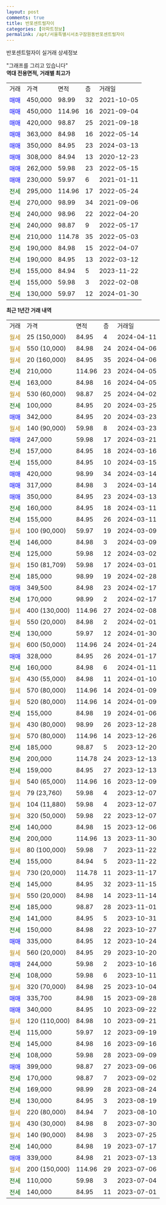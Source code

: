 ```yaml
---
layout: post
comments: true
title: 반포센트럴자이
categories: [아파트정보]
permalink: /apt/서울특별시서초구잠원동반포센트럴자이
---
```


반포센트럴자이 실거래 상세정보

<script type="text/javascript">
  google.charts.load('current', {'packages':['line', 'corechart']});
  google.charts.setOnLoadCallback(drawChart);

  function drawChart() {
    var data = new google.visualization.DataTable();
    data.addColumn('date', '거래일');
    data.addColumn('number', "매매");
    data.addColumn('number', "전세");
    data.addColumn('number', "전매");

    data.addRows([[new Date(Date.parse("2024-04-11")), null, null, null], [new Date(Date.parse("2024-04-06")), null, null, null], [new Date(Date.parse("2024-04-06")), null, null, null], [new Date(Date.parse("2024-04-05")), null, 210000, null], [new Date(Date.parse("2024-04-05")), null, 163000, null], [new Date(Date.parse("2024-04-02")), null, null, null], [new Date(Date.parse("2024-03-25")), null, 100000, null], [new Date(Date.parse("2024-03-23")), 342000, null, null], [new Date(Date.parse("2024-03-23")), null, null, null], [new Date(Date.parse("2024-03-21")), 247000, null, null], [new Date(Date.parse("2024-03-16")), null, 157000, null], [new Date(Date.parse("2024-03-15")), null, 155000, null], [new Date(Date.parse("2024-03-14")), 420000, null, null], [new Date(Date.parse("2024-03-14")), 317000, null, null], [new Date(Date.parse("2024-03-13")), 350000, null, null], [new Date(Date.parse("2024-03-11")), null, 160000, null], [new Date(Date.parse("2024-03-11")), null, 155000, null], [new Date(Date.parse("2024-03-09")), null, null, null], [new Date(Date.parse("2024-03-09")), null, 146000, null], [new Date(Date.parse("2024-03-02")), null, 125000, null], [new Date(Date.parse("2024-03-01")), null, null, null], [new Date(Date.parse("2024-02-28")), null, 185000, null], [new Date(Date.parse("2024-02-17")), 349500, null, null], [new Date(Date.parse("2024-02-17")), null, 170000, null], [new Date(Date.parse("2024-02-08")), null, null, null], [new Date(Date.parse("2024-02-01")), null, null, null], [new Date(Date.parse("2024-01-30")), null, 130000, null], [new Date(Date.parse("2024-01-24")), null, null, null], [new Date(Date.parse("2024-01-17")), 328000, null, null], [new Date(Date.parse("2024-01-11")), null, 160000, null], [new Date(Date.parse("2024-01-10")), null, null, null], [new Date(Date.parse("2024-01-09")), null, null, null], [new Date(Date.parse("2024-01-09")), null, null, null], [new Date(Date.parse("2024-01-06")), null, 155000, null], [new Date(Date.parse("2023-12-28")), null, null, null], [new Date(Date.parse("2023-12-26")), null, null, null], [new Date(Date.parse("2023-12-20")), null, 185000, null], [new Date(Date.parse("2023-12-13")), null, 200000, null], [new Date(Date.parse("2023-12-13")), null, 159000, null], [new Date(Date.parse("2023-12-09")), null, null, null], [new Date(Date.parse("2023-12-07")), null, null, null], [new Date(Date.parse("2023-12-07")), null, null, null], [new Date(Date.parse("2023-12-07")), null, null, null], [new Date(Date.parse("2023-12-06")), null, 140000, null], [new Date(Date.parse("2023-11-30")), null, 200000, null], [new Date(Date.parse("2023-11-22")), null, null, null], [new Date(Date.parse("2023-11-22")), null, 155000, null], [new Date(Date.parse("2023-11-17")), null, null, null], [new Date(Date.parse("2023-11-15")), null, 145000, null], [new Date(Date.parse("2023-11-14")), null, null, null], [new Date(Date.parse("2023-11-01")), null, 185000, null], [new Date(Date.parse("2023-10-31")), null, 141000, null], [new Date(Date.parse("2023-10-27")), null, 150000, null], [new Date(Date.parse("2023-10-24")), 335000, null, null], [new Date(Date.parse("2023-10-20")), null, null, null], [new Date(Date.parse("2023-10-16")), 244000, null, null], [new Date(Date.parse("2023-10-11")), null, 108000, null], [new Date(Date.parse("2023-10-04")), null, null, null], [new Date(Date.parse("2023-09-28")), 335700, null, null], [new Date(Date.parse("2023-09-22")), 340000, null, null], [new Date(Date.parse("2023-09-21")), null, null, null], [new Date(Date.parse("2023-09-19")), null, 115000, null], [new Date(Date.parse("2023-09-16")), null, 145000, null], [new Date(Date.parse("2023-09-09")), null, 108000, null], [new Date(Date.parse("2023-09-06")), 399000, null, null], [new Date(Date.parse("2023-09-02")), null, 170000, null], [new Date(Date.parse("2023-08-24")), null, 169000, null], [new Date(Date.parse("2023-08-19")), null, 130000, null], [new Date(Date.parse("2023-08-10")), null, null, null], [new Date(Date.parse("2023-07-30")), null, null, null], [new Date(Date.parse("2023-07-25")), null, null, null], [new Date(Date.parse("2023-07-17")), null, 140000, null], [new Date(Date.parse("2023-07-13")), 339000, null, null], [new Date(Date.parse("2023-07-06")), null, null, null], [new Date(Date.parse("2023-07-04")), null, 110000, null], [new Date(Date.parse("2023-07-01")), null, 140000, null]]);

    var options = {
      hAxis: {
        format: 'yyyy/MM/dd'
      },    
      lineWidth: 0,
      pointsVisible: true,    
      title: '최근 1년간 유형별 실거래가 분포',
      legend: { position: 'bottom' }
    };

    var formatter = new google.visualization.NumberFormat({pattern:'###,###'} );
    formatter.format(data, 1);
    formatter.format(data, 2);
    
    setTimeout(function() {
        var chart = new google.visualization.LineChart(document.getElementById('columnchart_material'));
        chart.draw(data, (options));
        document.getElementById('loading').style.display = 'none';
    }, 200);
  }
</script>


<div id="loading" style="z-index:20; display: block; margin-left: 0px">"그래프를 그리고 있습니다"</div>
<div id="columnchart_material" style="width: 95%; margin-left: 0px; display: block"></div>
<!-- contents start -->
<b>역대 전용면적, 거래별 최고가</b>
<table class="sortable">
    <tr>
      <td>거래</td>
      <td>가격</td>
      <td>면적</td>
      <td>층</td>
      <td>거래일</td>
    </tr>
        <tr>
          <td><a style="color: blue">매매</a></td>
          <td>450,000</td>
          <td>98.99</td>
          <td>32</td>
          <td>2021-10-05</td>
        </tr>            <tr>
          <td><a style="color: blue">매매</a></td>
          <td>450,000</td>
          <td>114.96</td>
          <td>16</td>
          <td>2021-09-04</td>
        </tr>            <tr>
          <td><a style="color: blue">매매</a></td>
          <td>420,000</td>
          <td>98.87</td>
          <td>25</td>
          <td>2021-09-18</td>
        </tr>            <tr>
          <td><a style="color: blue">매매</a></td>
          <td>363,000</td>
          <td>84.98</td>
          <td>16</td>
          <td>2022-05-14</td>
        </tr>            <tr>
          <td><a style="color: blue">매매</a></td>
          <td>350,000</td>
          <td>84.95</td>
          <td>23</td>
          <td>2024-03-13</td>
        </tr>            <tr>
          <td><a style="color: blue">매매</a></td>
          <td>308,000</td>
          <td>84.94</td>
          <td>13</td>
          <td>2020-12-23</td>
        </tr>            <tr>
          <td><a style="color: blue">매매</a></td>
          <td>262,000</td>
          <td>59.98</td>
          <td>23</td>
          <td>2022-05-15</td>
        </tr>            <tr>
          <td><a style="color: blue">매매</a></td>
          <td>230,000</td>
          <td>59.97</td>
          <td>6</td>
          <td>2021-01-11</td>
        </tr>        
        <tr>
              <td><a style="color: darkgreen">전세</a></td>
              <td>295,000</td>
              <td>114.96</td>
              <td>17</td>
              <td>2022-05-24</td>
            </tr>            <tr>
              <td><a style="color: darkgreen">전세</a></td>
              <td>270,000</td>
              <td>98.99</td>
              <td>34</td>
              <td>2021-09-06</td>
            </tr>            <tr>
              <td><a style="color: darkgreen">전세</a></td>
              <td>240,000</td>
              <td>98.96</td>
              <td>22</td>
              <td>2022-04-20</td>
            </tr>            <tr>
              <td><a style="color: darkgreen">전세</a></td>
              <td>240,000</td>
              <td>98.87</td>
              <td>9</td>
              <td>2022-05-17</td>
            </tr>            <tr>
              <td><a style="color: darkgreen">전세</a></td>
              <td>210,000</td>
              <td>114.78</td>
              <td>35</td>
              <td>2022-05-03</td>
            </tr>            <tr>
              <td><a style="color: darkgreen">전세</a></td>
              <td>190,000</td>
              <td>84.98</td>
              <td>15</td>
              <td>2022-04-07</td>
            </tr>            <tr>
              <td><a style="color: darkgreen">전세</a></td>
              <td>190,000</td>
              <td>84.95</td>
              <td>13</td>
              <td>2022-03-12</td>
            </tr>            <tr>
              <td><a style="color: darkgreen">전세</a></td>
              <td>155,000</td>
              <td>84.94</td>
              <td>5</td>
              <td>2023-11-22</td>
            </tr>            <tr>
              <td><a style="color: darkgreen">전세</a></td>
              <td>155,000</td>
              <td>59.98</td>
              <td>3</td>
              <td>2022-02-08</td>
            </tr>            <tr>
              <td><a style="color: darkgreen">전세</a></td>
              <td>130,000</td>
              <td>59.97</td>
              <td>12</td>
              <td>2024-01-30</td>
            </tr>        
    
</table>

<b>최근 1년간 거래 내역</b>

<table class="sortable">
    <tr>
      <td>거래</td>
      <td>가격</td>
      <td>면적</td>
      <td>층</td>
      <td>거래일</td>
    </tr>
    <tr>
      <td><a style="color: darkgoldenrod">월세</a></td>
      <td>25 (150,000)</td>
      <td>84.95</td>
      <td>4</td>
      <td>2024-04-11</td>
    </tr>          <tr>
      <td><a style="color: darkgoldenrod">월세</a></td>
      <td>550 (10,000)</td>
      <td>84.98</td>
      <td>24</td>
      <td>2024-04-06</td>
    </tr>          <tr>
      <td><a style="color: darkgoldenrod">월세</a></td>
      <td>20 (160,000)</td>
      <td>84.95</td>
      <td>35</td>
      <td>2024-04-06</td>
    </tr>          <tr>
      <td><a style="color: darkgreen">전세</a></td>
      <td>210,000</td>
      <td>114.96</td>
      <td>23</td>
      <td>2024-04-05</td>
    </tr>          <tr>
      <td><a style="color: darkgreen">전세</a></td>
      <td>163,000</td>
      <td>84.98</td>
      <td>16</td>
      <td>2024-04-05</td>
    </tr>          <tr>
      <td><a style="color: darkgoldenrod">월세</a></td>
      <td>530 (60,000)</td>
      <td>98.87</td>
      <td>25</td>
      <td>2024-04-02</td>
    </tr>          <tr>
      <td><a style="color: darkgreen">전세</a></td>
      <td>100,000</td>
      <td>84.95</td>
      <td>20</td>
      <td>2024-03-25</td>
    </tr>          <tr>
      <td><a style="color: blue">매매</a></td>
      <td>342,000</td>
      <td>84.95</td>
      <td>20</td>
      <td>2024-03-23</td>
    </tr>          <tr>
      <td><a style="color: darkgoldenrod">월세</a></td>
      <td>140 (90,000)</td>
      <td>59.98</td>
      <td>8</td>
      <td>2024-03-23</td>
    </tr>          <tr>
      <td><a style="color: blue">매매</a></td>
      <td>247,000</td>
      <td>59.98</td>
      <td>17</td>
      <td>2024-03-21</td>
    </tr>          <tr>
      <td><a style="color: darkgreen">전세</a></td>
      <td>157,000</td>
      <td>84.95</td>
      <td>18</td>
      <td>2024-03-16</td>
    </tr>          <tr>
      <td><a style="color: darkgreen">전세</a></td>
      <td>155,000</td>
      <td>84.95</td>
      <td>10</td>
      <td>2024-03-15</td>
    </tr>          <tr>
      <td><a style="color: blue">매매</a></td>
      <td>420,000</td>
      <td>98.99</td>
      <td>34</td>
      <td>2024-03-14</td>
    </tr>          <tr>
      <td><a style="color: blue">매매</a></td>
      <td>317,000</td>
      <td>84.98</td>
      <td>3</td>
      <td>2024-03-14</td>
    </tr>          <tr>
      <td><a style="color: blue">매매</a></td>
      <td>350,000</td>
      <td>84.95</td>
      <td>23</td>
      <td>2024-03-13</td>
    </tr>          <tr>
      <td><a style="color: darkgreen">전세</a></td>
      <td>160,000</td>
      <td>84.95</td>
      <td>18</td>
      <td>2024-03-11</td>
    </tr>          <tr>
      <td><a style="color: darkgreen">전세</a></td>
      <td>155,000</td>
      <td>84.95</td>
      <td>26</td>
      <td>2024-03-11</td>
    </tr>          <tr>
      <td><a style="color: darkgoldenrod">월세</a></td>
      <td>100 (90,000)</td>
      <td>59.97</td>
      <td>19</td>
      <td>2024-03-09</td>
    </tr>          <tr>
      <td><a style="color: darkgreen">전세</a></td>
      <td>146,000</td>
      <td>84.98</td>
      <td>3</td>
      <td>2024-03-09</td>
    </tr>          <tr>
      <td><a style="color: darkgreen">전세</a></td>
      <td>125,000</td>
      <td>59.98</td>
      <td>12</td>
      <td>2024-03-02</td>
    </tr>          <tr>
      <td><a style="color: darkgoldenrod">월세</a></td>
      <td>150 (81,709)</td>
      <td>59.98</td>
      <td>17</td>
      <td>2024-03-01</td>
    </tr>          <tr>
      <td><a style="color: darkgreen">전세</a></td>
      <td>185,000</td>
      <td>98.99</td>
      <td>19</td>
      <td>2024-02-28</td>
    </tr>          <tr>
      <td><a style="color: blue">매매</a></td>
      <td>349,500</td>
      <td>84.98</td>
      <td>23</td>
      <td>2024-02-17</td>
    </tr>          <tr>
      <td><a style="color: darkgreen">전세</a></td>
      <td>170,000</td>
      <td>98.99</td>
      <td>2</td>
      <td>2024-02-17</td>
    </tr>          <tr>
      <td><a style="color: darkgoldenrod">월세</a></td>
      <td>400 (130,000)</td>
      <td>114.96</td>
      <td>27</td>
      <td>2024-02-08</td>
    </tr>          <tr>
      <td><a style="color: darkgoldenrod">월세</a></td>
      <td>550 (20,000)</td>
      <td>84.98</td>
      <td>2</td>
      <td>2024-02-01</td>
    </tr>          <tr>
      <td><a style="color: darkgreen">전세</a></td>
      <td>130,000</td>
      <td>59.97</td>
      <td>12</td>
      <td>2024-01-30</td>
    </tr>          <tr>
      <td><a style="color: darkgoldenrod">월세</a></td>
      <td>600 (50,000)</td>
      <td>114.96</td>
      <td>24</td>
      <td>2024-01-24</td>
    </tr>          <tr>
      <td><a style="color: blue">매매</a></td>
      <td>328,000</td>
      <td>84.95</td>
      <td>26</td>
      <td>2024-01-17</td>
    </tr>          <tr>
      <td><a style="color: darkgreen">전세</a></td>
      <td>160,000</td>
      <td>84.98</td>
      <td>6</td>
      <td>2024-01-11</td>
    </tr>          <tr>
      <td><a style="color: darkgoldenrod">월세</a></td>
      <td>430 (55,000)</td>
      <td>84.98</td>
      <td>11</td>
      <td>2024-01-10</td>
    </tr>          <tr>
      <td><a style="color: darkgoldenrod">월세</a></td>
      <td>570 (80,000)</td>
      <td>114.96</td>
      <td>14</td>
      <td>2024-01-09</td>
    </tr>          <tr>
      <td><a style="color: darkgoldenrod">월세</a></td>
      <td>520 (80,000)</td>
      <td>114.96</td>
      <td>14</td>
      <td>2024-01-09</td>
    </tr>          <tr>
      <td><a style="color: darkgreen">전세</a></td>
      <td>155,000</td>
      <td>84.98</td>
      <td>19</td>
      <td>2024-01-06</td>
    </tr>          <tr>
      <td><a style="color: darkgoldenrod">월세</a></td>
      <td>430 (80,000)</td>
      <td>98.99</td>
      <td>26</td>
      <td>2023-12-28</td>
    </tr>          <tr>
      <td><a style="color: darkgoldenrod">월세</a></td>
      <td>570 (80,000)</td>
      <td>114.96</td>
      <td>14</td>
      <td>2023-12-26</td>
    </tr>          <tr>
      <td><a style="color: darkgreen">전세</a></td>
      <td>185,000</td>
      <td>98.87</td>
      <td>5</td>
      <td>2023-12-20</td>
    </tr>          <tr>
      <td><a style="color: darkgreen">전세</a></td>
      <td>200,000</td>
      <td>114.78</td>
      <td>24</td>
      <td>2023-12-13</td>
    </tr>          <tr>
      <td><a style="color: darkgreen">전세</a></td>
      <td>159,000</td>
      <td>84.95</td>
      <td>27</td>
      <td>2023-12-13</td>
    </tr>          <tr>
      <td><a style="color: darkgoldenrod">월세</a></td>
      <td>540 (65,000)</td>
      <td>114.96</td>
      <td>16</td>
      <td>2023-12-09</td>
    </tr>          <tr>
      <td><a style="color: darkgoldenrod">월세</a></td>
      <td>79 (23,760)</td>
      <td>59.98</td>
      <td>4</td>
      <td>2023-12-07</td>
    </tr>          <tr>
      <td><a style="color: darkgoldenrod">월세</a></td>
      <td>104 (11,880)</td>
      <td>59.98</td>
      <td>4</td>
      <td>2023-12-07</td>
    </tr>          <tr>
      <td><a style="color: darkgoldenrod">월세</a></td>
      <td>320 (50,000)</td>
      <td>59.98</td>
      <td>22</td>
      <td>2023-12-07</td>
    </tr>          <tr>
      <td><a style="color: darkgreen">전세</a></td>
      <td>140,000</td>
      <td>84.98</td>
      <td>15</td>
      <td>2023-12-06</td>
    </tr>          <tr>
      <td><a style="color: darkgreen">전세</a></td>
      <td>200,000</td>
      <td>114.96</td>
      <td>13</td>
      <td>2023-11-30</td>
    </tr>          <tr>
      <td><a style="color: darkgoldenrod">월세</a></td>
      <td>80 (100,000)</td>
      <td>59.98</td>
      <td>7</td>
      <td>2023-11-22</td>
    </tr>          <tr>
      <td><a style="color: darkgreen">전세</a></td>
      <td>155,000</td>
      <td>84.94</td>
      <td>5</td>
      <td>2023-11-22</td>
    </tr>          <tr>
      <td><a style="color: darkgoldenrod">월세</a></td>
      <td>730 (20,000)</td>
      <td>114.78</td>
      <td>11</td>
      <td>2023-11-17</td>
    </tr>          <tr>
      <td><a style="color: darkgreen">전세</a></td>
      <td>145,000</td>
      <td>84.95</td>
      <td>32</td>
      <td>2023-11-15</td>
    </tr>          <tr>
      <td><a style="color: darkgoldenrod">월세</a></td>
      <td>550 (20,000)</td>
      <td>84.98</td>
      <td>14</td>
      <td>2023-11-14</td>
    </tr>          <tr>
      <td><a style="color: darkgreen">전세</a></td>
      <td>185,000</td>
      <td>98.87</td>
      <td>28</td>
      <td>2023-11-01</td>
    </tr>          <tr>
      <td><a style="color: darkgreen">전세</a></td>
      <td>141,000</td>
      <td>84.95</td>
      <td>5</td>
      <td>2023-10-31</td>
    </tr>          <tr>
      <td><a style="color: darkgreen">전세</a></td>
      <td>150,000</td>
      <td>84.98</td>
      <td>22</td>
      <td>2023-10-27</td>
    </tr>          <tr>
      <td><a style="color: blue">매매</a></td>
      <td>335,000</td>
      <td>84.95</td>
      <td>12</td>
      <td>2023-10-24</td>
    </tr>          <tr>
      <td><a style="color: darkgoldenrod">월세</a></td>
      <td>560 (20,000)</td>
      <td>84.95</td>
      <td>29</td>
      <td>2023-10-20</td>
    </tr>          <tr>
      <td><a style="color: blue">매매</a></td>
      <td>244,000</td>
      <td>59.98</td>
      <td>2</td>
      <td>2023-10-16</td>
    </tr>          <tr>
      <td><a style="color: darkgreen">전세</a></td>
      <td>108,000</td>
      <td>59.98</td>
      <td>6</td>
      <td>2023-10-11</td>
    </tr>          <tr>
      <td><a style="color: darkgoldenrod">월세</a></td>
      <td>320 (70,000)</td>
      <td>84.98</td>
      <td>25</td>
      <td>2023-10-04</td>
    </tr>          <tr>
      <td><a style="color: blue">매매</a></td>
      <td>335,700</td>
      <td>84.98</td>
      <td>15</td>
      <td>2023-09-28</td>
    </tr>          <tr>
      <td><a style="color: blue">매매</a></td>
      <td>340,000</td>
      <td>84.95</td>
      <td>10</td>
      <td>2023-09-22</td>
    </tr>          <tr>
      <td><a style="color: darkgoldenrod">월세</a></td>
      <td>120 (110,000)</td>
      <td>84.98</td>
      <td>10</td>
      <td>2023-09-21</td>
    </tr>          <tr>
      <td><a style="color: darkgreen">전세</a></td>
      <td>115,000</td>
      <td>59.97</td>
      <td>12</td>
      <td>2023-09-19</td>
    </tr>          <tr>
      <td><a style="color: darkgreen">전세</a></td>
      <td>145,000</td>
      <td>84.98</td>
      <td>16</td>
      <td>2023-09-16</td>
    </tr>          <tr>
      <td><a style="color: darkgreen">전세</a></td>
      <td>108,000</td>
      <td>59.98</td>
      <td>28</td>
      <td>2023-09-09</td>
    </tr>          <tr>
      <td><a style="color: blue">매매</a></td>
      <td>399,000</td>
      <td>98.87</td>
      <td>27</td>
      <td>2023-09-06</td>
    </tr>          <tr>
      <td><a style="color: darkgreen">전세</a></td>
      <td>170,000</td>
      <td>98.87</td>
      <td>7</td>
      <td>2023-09-02</td>
    </tr>          <tr>
      <td><a style="color: darkgreen">전세</a></td>
      <td>169,000</td>
      <td>98.99</td>
      <td>28</td>
      <td>2023-08-24</td>
    </tr>          <tr>
      <td><a style="color: darkgreen">전세</a></td>
      <td>130,000</td>
      <td>84.95</td>
      <td>3</td>
      <td>2023-08-19</td>
    </tr>          <tr>
      <td><a style="color: darkgoldenrod">월세</a></td>
      <td>220 (80,000)</td>
      <td>84.94</td>
      <td>7</td>
      <td>2023-08-10</td>
    </tr>          <tr>
      <td><a style="color: darkgoldenrod">월세</a></td>
      <td>430 (30,000)</td>
      <td>84.98</td>
      <td>8</td>
      <td>2023-07-30</td>
    </tr>          <tr>
      <td><a style="color: darkgoldenrod">월세</a></td>
      <td>140 (90,000)</td>
      <td>84.98</td>
      <td>3</td>
      <td>2023-07-25</td>
    </tr>          <tr>
      <td><a style="color: darkgreen">전세</a></td>
      <td>140,000</td>
      <td>84.98</td>
      <td>19</td>
      <td>2023-07-17</td>
    </tr>          <tr>
      <td><a style="color: blue">매매</a></td>
      <td>339,000</td>
      <td>84.98</td>
      <td>21</td>
      <td>2023-07-13</td>
    </tr>          <tr>
      <td><a style="color: darkgoldenrod">월세</a></td>
      <td>200 (150,000)</td>
      <td>114.96</td>
      <td>29</td>
      <td>2023-07-06</td>
    </tr>          <tr>
      <td><a style="color: darkgreen">전세</a></td>
      <td>110,000</td>
      <td>59.98</td>
      <td>3</td>
      <td>2023-07-04</td>
    </tr>          <tr>
      <td><a style="color: darkgreen">전세</a></td>
      <td>140,000</td>
      <td>84.95</td>
      <td>11</td>
      <td>2023-07-01</td>
    </tr>      </table>
<!-- contents end -->    

